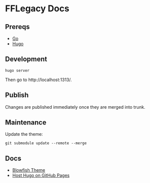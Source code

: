 # FFLegacy Docs

## Prereqs

- [Go](https://go.dev/doc/install)
- [Hugo](https://gohugo.io/getting-started/quick-start/)

## Development

```shell
hugo server
```

Then go to http://localhost:1313/.

## Publish

Changes are published immediately once they are merged into trunk.

## Maintenance

Update the theme:

```shell
git submodule update --remote --merge
```

## Docs

- [Blowfish Theme](https://blowfish.page/docs/)
- [Host Hugo on GitHub Pages](https://gohugo.io/host-and-deploy/host-on-github-pages/)